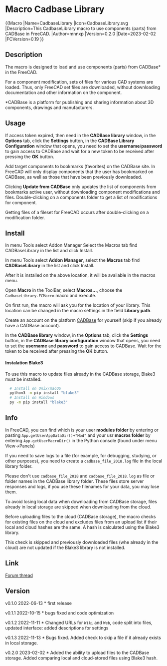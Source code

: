 # Macro Cadbase Library
{{Macro
|Name=CadbaseLibrary
|Icon=CadbaseLibrary.svg
|Description=This CadbaseLibrary macro to use components (parts) from CADBase in FreeCAD.
|Author=mnnxp
|Version=0.2.0
|Date=2023-02-02
|FCVersion=0.19
}}

## Description

The macro is designed to load and use components (parts) from CADBase* in the FreeCAD.

For a component modification, sets of files for various CAD systems are loaded. Thus, only FreeCAD set files are downloaded, without downloading documentation and other information on the component.

*CADBase is a platform for publishing and sharing information about 3D components, drawings and manufacturers.

## Usage

If access token expired, then need in the **CADBase library** window, in the **Options** tab, click the **Settings** button, in the **CADBase Library Configuration** window that opens, you need to set the **username**/**password** to gain access to CADBase and wait for a new token to be received after pressing the **OK** button.

Add target components to bookmarks (favorites) on the CADBase site. In FreeCAD will only display components that the user has bookmarked on CADBase, as well as those that have been previously downloaded.

Clicking **Update from CADBase** only updates the list of components from bookmarks active user, without downloading component modifications and files.
Double-clicking on a components folder to get a list of modifications for component.

Getting files of a fileset for FreeCAD occurs after double-clicking on a modification folder.

## Install

In menu Tools select Addon Manager Select the Macros tab find CADBaseLibrary in the list and click Install.

In menu Tools select **Addon Manager**, select the **Macros** tab find **CADBaseLibrary** in the list and click Install.

After it is installed on the above location, it will be available in the macros menu.

Open **Macro** in the ToolBar, select **Macros...**, choose the `CadbaseLibrary.FCMacro` macro and execute.

On first run, the macro will ask you for the location of your library. This location can be changed in the macro settings in the field **Library path**.

Create an account on the platform [CADBase](https://cadbase.rs) for yourself (skip if you already have a CADBase account).

In the **CADBase library** window, in the **Options** tab, click the **Settings** button, in the **CADBase library configuration** window that opens, you need to set the **username** and **password** to gain access to CADBase. Wait for the token to be received after pressing the **OK** button.

#### Instalation Blake3

To use this macro to update files already in the CADBase storage, Blake3 must be installed.

```sh
  # Install on Unix/macOS
  python3 -m pip install "blake3"
  # Install on Windows
  py -m pip install "blake3"
```

## Info

In FreeCAD, you can find which is your user **modules folder** by entering or pasting `App.getUserAppDataDir()+"Mod"` and your usr **macros folder** by entering `App.getUserMacroDir()` in the Python console (found under menu View->Panels)

If you need to save logs to a file (for example, for debugging, studying, or other purposes), you need to create a `cadbase_file_2018.log` file in the local library folder.

Please don't use `cadbase_file_2018` and `cadbase_file_2018.log` as file or folder names in the CADBase library folder. These files store server responses and logs, if you use these filenames for your data, you may lose them.

To avoid losing local data when downloading from CADBase storage, files already in local storage are skipped when downloading from the cloud.

Before uploading files to the cloud (CADBase storage), the macro checks for existing files on the cloud and excludes files from an upload list if their local and cloud hashes are the same. A hash is calculated using the Blake3 library.

This check is skipped and previously downloaded files (whe already in the cloud) are not updated if the Blake3 library is not installed.

## Link

[Forum thread](https://forum.freecadweb.org/viewtopic.php?f=22&t=69389)

## Version

v0.1.0 2022-06-13    * first release

v0.1.1 2022-10-15    * bugs fixed and code optimization

v0.1.2 2022-11-11    * Changed URLs for `Wiki` and `Web`, code split into files, updated interface: added descriptions for settings

v0.1.3 2022-11-13    * Bugs fixed. Added check to skip a file if it already exists in local storage.

v0.2.0 2023-02-02    * Added the ability to upload files to the CADBase storage. Added comparing local and cloud-stored files using Blake3 hash.
